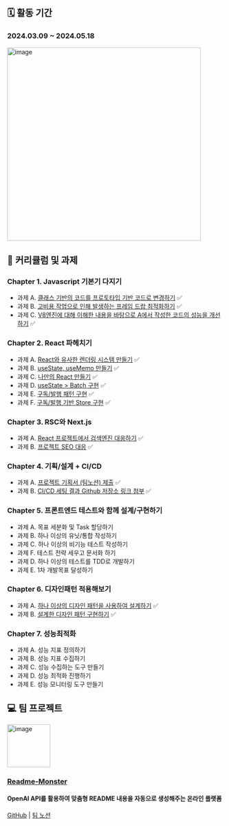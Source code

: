 ## 🗓 활동 기간
### 2024.03.09 ~ 2024.05.18
<img width="450" alt="image" src="https://github.com/JaeHyup0504/hanghae-plus/assets/72785296/a3586e0b-e39f-4d45-b4a7-645c112dc5e2">

## 📕 커리큘럼 및 과제

### Chapter 1. Javascript 기본기 다지기
- 과제 A. [클래스 기반의 코드를 프로토타입 기반 코드로 변경하기](./packages/chapter1/src/a.js) ✅
- 과제 B. [고비용 작업으로 인해 발생하는 프레임 드랍 최적화하기](./packages/chapter1/src/b.js) ✅
- 과제 C. [V8엔진에 대해 이해한 내용을 바탕으로 A에서 작성한 코드의 성능을 개선하기](./packages/chapter1/src/a.js) ✅

### Chapter 2. React 파헤치기
- 과제 A. [React와 유사한 렌더링 시스템 만들기](./packages/chapter2/src/render.js) ✅
- 과제 B. [useState, useMemo 만들기](./packages/chapter2/src/hooks.js) ✅
- 과제 C. [나만의 React 만들기](./packages/chapter2/src/MyReact.js) ✅
- 과제 D. [useState > Batch 구현](./packages/chapter2/src/hooks2.js) ✅
- 과제 E. [구독/발행 패턴 구현](./packages/chapter2/src/observer/pubsub.js) ✅
- 과제 F. [구독/발행 기반 Store 구현](./packages/chapter2/src/observer/store.js) ✅

### Chapter 3. RSC와 Next.js
- 과제 A. [React 프로젝트에서 검색엔진 대응하기](https://github.com/JaeHyup0504/JaeHyup0504.github.io) ✅
- 과제 B. [프로젝트 SEO 대응](https://github.com/JaeHyup0504/JaeHyup0504.github.io/blob/main/src/components/seo/Seo.tsx) ✅

### Chapter 4. 기획/설계 + CI/CD
- 과제 A. [프로젝트 기획서 (팀노션) 제출](https://www.notion.so/teamsparta/12-be73cd0aa60440c5bc6734da6d1bbd70) ✅
- 과제 B. [CI/CD 세팅 결과 Github 저장소 링크 첨부](https://github.com/JaeHyup0504/CI-CD_Setting) ✅

### Chapter 5. 프론트엔드 테스트와 함께 설계/구현하기
- 과제 A. 목표 세분화 및 Task 할당하기
- 과제 B. 하나 이상의 유닛/통합 작성하기
- 과제 C. 하나 이상의 비기능 테스트 작성하기
- 과제 F.  테스트 전략 세우고 문서화 하기
- 과제 D. 하나 이상의 테스트를 TDD로 개발하기
- 과제 E. 1차 개발목표 달성하기

### Chapter 6. 디자인패턴 적용해보기
- 과제 A. [하나 이상의 디자인 패턴을 사용하여 설계하기](./packages/chapter6/docs/design_point.md) ✅
- 과제 B. [설계한 디자인 패턴 구현하기](./packages/chapter6/docs/design_retrospect.md) ✅

### Chapter 7. 성능최적화
- 과제 A. 성능 지표 정의하기
- 과제 B. 성능 지표 수집하기
- 과제 C. 성능 수집하는 도구 만들기
- 과제 D. 성능 최적화 진행하기
- 과제 E. 성능 모니터링 도구 만들기

## 💻 팀 프로젝트
<img width="100" alt="image" src="https://github.com/JaeHyup0504/hanghae-plus/assets/72785296/a4437a70-518a-4db6-94ea-ca64ce611842">

### [Readme-Monster](https://www.readme-monster.com/)
#### OpenAI API를 활용하여 맞춤형 README 내용을 자동으로 생성해주는 온라인 플랫폼 <br/>
[GitHub](https://github.com/Readme-Monster/readme-monster)
 | [팀 노션](https://www.notion.so/teamsparta/12-be73cd0aa60440c5bc6734da6d1bbd70)
